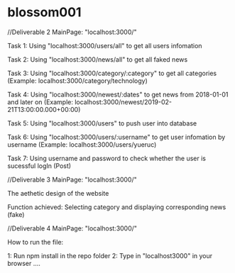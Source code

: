 # blossom001


//Deliverable 2 MainPage: "localhost:3000/"

Task 1: Using "localhost:3000/users/all" to get all users infomation

Task 2: Using "localhost:3000/news/all" to get all faked news

Task 3: Using "localhost:3000/category/:category" to get all categories (Example: localhost:3000/category/technology)

Task 4: Using "localhost:3000/newest/:dates" to get news from 2018-01-01 and later on (Example: localhost:3000/newest/2019-02-21T13:00:00.000+00:00)

Task 5: Using "localhost:3000/users" to push user into database

Task 6: Using "localhost:3000/users/:username" to get user infomation by username (Example: localhost:3000/users/yueruc)

Task 7: Using username and password to check whether the user is sucessful logIn (Post)

//Deliverable 3 MainPage: "localhost:3000/"

The aethetic design of the website 

Function achieved: Selecting category and displaying corresponding news (fake) 


//Deliverable 4 MainPage: "localhost:3000/"

How to run the file:

1: Run npm install in the repo folder
2: Type in "localhost3000" in your browser
....
